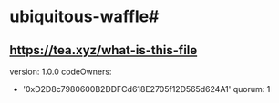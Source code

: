 # ubiquitous-waffle# 
https://tea.xyz/what-is-this-file
---
version: 1.0.0
codeOwners:
  - '0xD2D8c7980600B2DDFCd618E2705f12D565d624A1'
quorum: 1
